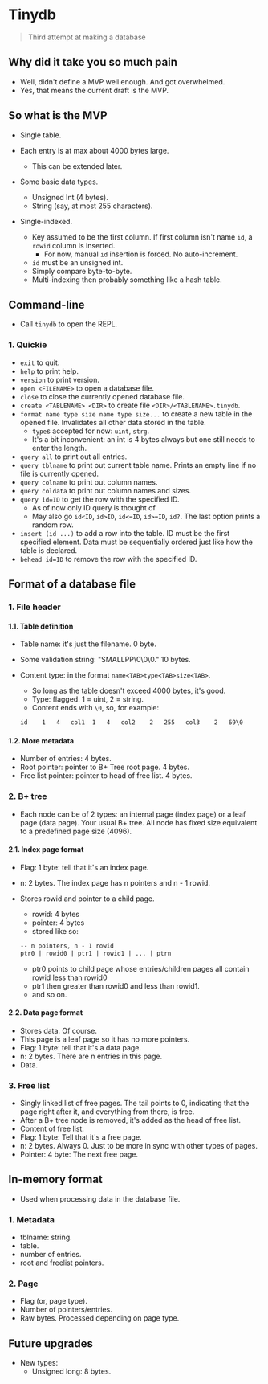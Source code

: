 # Tinydb

> Third attempt at making a database

## Why did it take you so much pain

- Well, didn't define a MVP well enough. And got overwhelmed.
- Yes, that means the current draft is the MVP.

## So what is the MVP

- Single table.
- Each entry is at max about 4000 bytes large.
  - This can be extended later.

- Some basic data types.
  - Unsigned Int (4 bytes).
  - String (say, at most 255 characters).

- Single-indexed.
  - Key assumed to be the first column. If first column isn't name `id`,
  a `rowid` column is inserted.
    - For now, manual `id` insertion is forced. No auto-increment.
  - `id` must be an unsigned int.
  - Simply compare byte-to-byte.
  - Multi-indexing then probably something like a hash table.

## Command-line

- Call `tinydb` to open the REPL.

### 1. Quickie

- `exit` to quit.
- `help` to print help.
- `version` to print version.
- `open <FILENAME>` to open a database file.
- `close` to close the currently opened database file.
- `create <TABLENAME> <DIR>` to create file `<DIR>/<TABLENAME>.tinydb`.
- `format name type size name type size...` to create a new table in the opened file.
Invalidates all other data stored in the table.
  - `type`s accepted for now: `uint`, `strg`.
  - It's a bit inconvenient: an int is 4 bytes always but one still needs to
  enter the length.
- `query all` to print out all entries.
- `query tblname` to print out current table name. Prints an empty line if no
file is currently opened.
- `query colname` to print out column names.
- `query coldata` to print out column names and sizes.
- `query id=ID` to get the row with the specified ID.
  - As of now only ID query is thought of.
  - May also go `id<ID`, `id>ID`, `id<=ID`, `id>=ID`, `id?`. The last
  option prints a random row.
- `insert (id ...)` to add a row into the table. ID must be the first specified
element. Data must be sequentially ordered just like how the table is declared.
- `behead id=ID` to remove the row with the specified ID.

## Format of a database file

### 1. File header

#### 1.1. Table definition

- Table name: it's just the filename. 0 byte.
- Some validation string: "SMALLPP\0\0\0." 10 bytes.
- Content type: in the format `name<TAB>type<TAB>size<TAB>`.
  - So long as the table doesn't exceed 4000 bytes, it's good.
  - Type: flagged. 1 = uint, 2 = string.
  - Content ends with `\0`, so, for example:

  ```txt
  id    1   4   col1  1   4   col2    2   255   col3    2   69\0
  ```

#### 1.2. More metadata

- Number of entries: 4 bytes.
- Root pointer: pointer to B+ Tree root page. 4 bytes.
- Free list pointer: pointer to head of free list. 4 bytes.

### 2. B+ tree

- Each node can be of 2 types: an internal page (index page) or a leaf page
(data page). Your usual B+ tree. All node has fixed size equivalent to a
predefined page size (4096).

#### 2.1. Index page format

- Flag: 1 byte: tell that it's an index page.
- n: 2 bytes. The index page has n pointers and n - 1 rowid.
- Stores rowid and pointer to a child page.
  - rowid: 4 bytes
  - pointer: 4 bytes
  - stored like so:

  ```txt
  -- n pointers, n - 1 rowid
  ptr0 | rowid0 | ptr1 | rowid1 | ... | ptrn
  ```

  - ptr0 points to child page whose entries/children pages all contain
  rowid less than rowid0
  - ptr1 then greater than rowid0 and less than rowid1.
  - and so on.

#### 2.2. Data page format

- Stores data. Of course.
- This page is a leaf page so it has no more pointers.
- Flag: 1 byte: tell that it's a data page.
- n: 2 bytes. There are n entries in this page.
- Data.

### 3. Free list

- Singly linked list of free pages. The tail points to 0, indicating that the
page right after it, and everything from there, is free.
- After a B+ tree node is removed, it's added as the head of free list.
- Content of free list:
- Flag: 1 byte: Tell that it's a free page.
- n: 2 bytes. Always 0. Just to be more in sync with other types of pages.
- Pointer: 4 byte: The next free page.

## In-memory format

- Used when processing data in the database file.

### 1. Metadata

- tblname: string.
- table.
- number of entries.
- root and freelist pointers.

### 2. Page

- Flag (or, page type).
- Number of pointers/entries.
- Raw bytes. Processed depending on page type.

## Future upgrades

- New types:
  - Unsigned long: 8 bytes.

